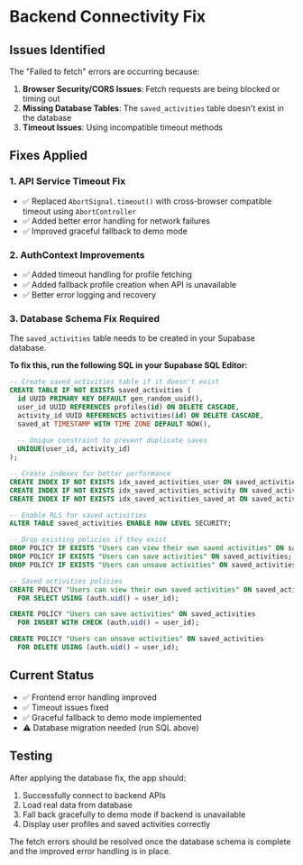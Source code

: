 # Backend Connectivity Fix

## Issues Identified
The "Failed to fetch" errors are occurring because:

1. **Browser Security/CORS Issues**: Fetch requests are being blocked or timing out
2. **Missing Database Tables**: The `saved_activities` table doesn't exist in the database
3. **Timeout Issues**: Using incompatible timeout methods

## Fixes Applied

### 1. API Service Timeout Fix
- ✅ Replaced `AbortSignal.timeout()` with cross-browser compatible timeout using `AbortController`
- ✅ Added better error handling for network failures
- ✅ Improved graceful fallback to demo mode

### 2. AuthContext Improvements
- ✅ Added timeout handling for profile fetching
- ✅ Added fallback profile creation when API is unavailable
- ✅ Better error logging and recovery

### 3. Database Schema Fix Required
The `saved_activities` table needs to be created in your Supabase database.

**To fix this, run the following SQL in your Supabase SQL Editor:**

```sql
-- Create saved_activities table if it doesn't exist
CREATE TABLE IF NOT EXISTS saved_activities (
  id UUID PRIMARY KEY DEFAULT gen_random_uuid(),
  user_id UUID REFERENCES profiles(id) ON DELETE CASCADE,
  activity_id UUID REFERENCES activities(id) ON DELETE CASCADE,
  saved_at TIMESTAMP WITH TIME ZONE DEFAULT NOW(),
  
  -- Unique constraint to prevent duplicate saves
  UNIQUE(user_id, activity_id)
);

-- Create indexes for better performance
CREATE INDEX IF NOT EXISTS idx_saved_activities_user ON saved_activities(user_id);
CREATE INDEX IF NOT EXISTS idx_saved_activities_activity ON saved_activities(activity_id);
CREATE INDEX IF NOT EXISTS idx_saved_activities_saved_at ON saved_activities(saved_at);

-- Enable RLS for saved activities
ALTER TABLE saved_activities ENABLE ROW LEVEL SECURITY;

-- Drop existing policies if they exist
DROP POLICY IF EXISTS "Users can view their own saved activities" ON saved_activities;
DROP POLICY IF EXISTS "Users can save activities" ON saved_activities;
DROP POLICY IF EXISTS "Users can unsave activities" ON saved_activities;

-- Saved activities policies
CREATE POLICY "Users can view their own saved activities" ON saved_activities 
  FOR SELECT USING (auth.uid() = user_id);

CREATE POLICY "Users can save activities" ON saved_activities 
  FOR INSERT WITH CHECK (auth.uid() = user_id);

CREATE POLICY "Users can unsave activities" ON saved_activities 
  FOR DELETE USING (auth.uid() = user_id);
```

## Current Status
- ✅ Frontend error handling improved
- ✅ Timeout issues fixed
- ✅ Graceful fallback to demo mode implemented
- ⚠️ Database migration needed (run SQL above)

## Testing
After applying the database fix, the app should:
1. Successfully connect to backend APIs
2. Load real data from database
3. Fall back gracefully to demo mode if backend is unavailable
4. Display user profiles and saved activities correctly

The fetch errors should be resolved once the database schema is complete and the improved error handling is in place.
